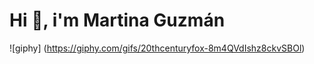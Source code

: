 <h1 align = "left">Hi   👋, i'm Martina Guzmán </h1>

![giphy] (https://giphy.com/gifs/20thcenturyfox-8m4QVdIshz8ckvSBOl)

<!--
**martigdf/martigdf** is a ✨ _special_ ✨ repository because its `README.md` (this file) appears on your GitHub profile.

Here are some ideas to get you started:

- 🔭 I’m currently working on ...
- 🌱 I’m currently learning ...
- 👯 I’m looking to collaborate on ...
- 🤔 I’m looking for help with ...
- 💬 Ask me about ...
- 📫 How to reach me: ...
- 😄 Pronouns: ...
- ⚡ Fun fact: ...
-->
